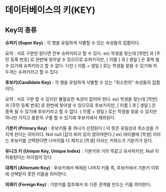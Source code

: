 # 데이터베이스의 키(KEY)

## Key의 종류

**슈퍼키 (Super Key)**
: 각 행을 유일하게 식별할 수 있는 속성들의 집합이다.

요약 : 서로 구분만 된다면 전부 슈퍼키라고 할 수 있다.
ex) 학생을 찾는데 [학번] 과 [주민 등록 번호] 로 한번에 찾아낼 수 있으므로
슈퍼키지만,
[ 이름 ] 과 [ 생일 ] 은 중복 될 수 있기에 슈퍼키라고 할 수 없다. 다만
{ 이름 + 생일 } 로는 학생을 찾을 수 있기에 저 두개는 슈퍼키라고 할 수 있다.

**후보키(Candidate Key)**
: 각 행을 유일하게 식별할 수 있는 "최소한의" 속성들의 집합이다.

요약 : 서로 구분 할 수 있지만 불필요한 속성이 없어야 한다.
ex) 학생을 찾는데 [학번] 과 [주민 등록 번호] 로 한번에 찾아낼 수 있으므로
후보키지만, [ 이름 ] 과 [ 생일 ] 은 중복 될 수 있기에 후보키라고 할 수 없다.
{ 이름 + 생일 } 로는 학생을 찾을 수 있지만 하나만 가지고 충분히 구별 할 수
있기에 후보키에서 제외된다.

**기본키 (Primary Key)**
: 후보키들 중 하나가 선정된다 [ 이 뜻은 유일성과 최소성을 가지게 된다는 의미이다.
Not null [값이 비어 있지 않아야한다.]
ex) 테이블에 [학생] 이라는 후보키를 선택한다면 나머지를 다 제치고
[학생] 이라는 키워드가 기본키가 된다.

**유니크 키 (Unique Key, Unique Index)**
: 기본키와 거의 똑같고 유사하지만, Null 이 허용된다는 차이점이 있다.

**대체키 (Alternate Key)**
: 후보키에서 배제된 나머지 키들 즉,
후보키에서 기본키 이외에 선택받지 못한 키들을 의미한다.

**외래키 (Foreign Key)**
: 기본키를 참조해서 또 다른 관계를 만드는 키를 의미한다.
